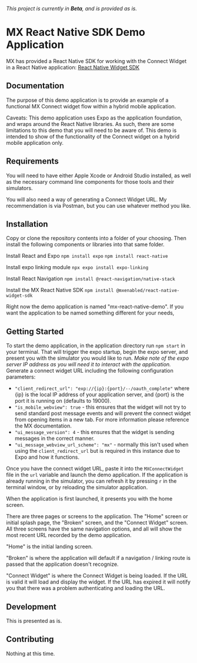 *This project is currently in **Beta**, and is provided as is.*

# MX React Native SDK Demo Application

MX has provided a React Native SDK for working with the Connect Widget in a React Native application: [React Native Widget SDK](https://docs.mx.com/connect/guides/sdk#react_native)

## Documentation
The purpose of this demo application is to provide an example of a functional MX Connect widget flow within a hybrid mobile application.

Caveats: This demo application uses Expo as the application foundation, and wraps around the React Native libraries.  As such, there are some limitations to this demo that you will need to be aware of.  This demo is intended to show of the functionality of the Connect widget on a hybrid mobile application only.


## Requirements
You will need to have either Apple Xcode or Android Studio installed, as well as the necessary command line components for those tools and their simulators.

You will also need a way of generating a Connect Widget URL.  My recommendation is via Postman, but you can use whatever method you like.


## Installation
Copy or clone the repository contents into a folder of your choosing.  Then install the following components or libraries into that same folder.

Install React and Expo
`npm install expo`
`npm install react-native`

Install expo linking module
`npx expo install expo-linking`

Install React Navigation
`npm install @react-navigation/native-stack`

Install the MX React Native SDK
`npm install @mxenabled/react-native-widget-sdk`


Right now the demo application is named "mx-react-native-demo".  If you want the application to be named something different for your needs, 


## Getting Started
To start the demo application, in the application directory run `npm start` in your terminal.  That will trigger the expo startup, begin the expo server, and present you with the simulator you would like to run.  *Make note of the expo server IP address as you will need it to interact with the application.*
Generate a connect widget URL including the following configuration parameters:
* `"client_redirect_url": "exp://{ip}:{port}/--/oauth_complete"` where {ip} is the local IP address of your application server, and {port} is the port it is running on (defaults to 19000).
* `"is_mobile_webview": true` - this ensures that the widget will not try to send standard post message events and will prevent the connect widget from opening items in a new tab.  For more information please reference the MX documentation.
* `"ui_message_version": 4` - this ensures that the widget is sending messages in the correct manner.
* `"ui_message_webview_url_scheme": "mx"` - normally this isn't used when using the `client_redirect_url` but is required in this instance due to Expo and how it functions.

Once you have the connect widget URL, paste it into the `MXConnectWidget` file in the `url` variable and launch the demo application.  If the application is already running in the simulator, you can refresh it by pressing `r` in the terminal window, or by reloading the simulator application.

When the application is first launched, it presents you with the home screen.

There are three pages or screens to the application.  The "Home" screen or initial splash page, the "Broken" screen, and the "Connect Widget" screen.  All three screens have the same navigation options, and all will show the most recent URL recorded by the demo application.

"Home" is the initial landing screen.

"Broken" is where the application will default if a navigation / linking route is passed that the application doesn't recognize.

"Connect Widget" is where the Connect Widget is being loaded.  If the URL is valid it will load and display the widget.  If the URL has expired it will notify you that there was a problem authenticating and loading the URL.

## Development
This is presented as is.


## Contributing
Nothing at this time.